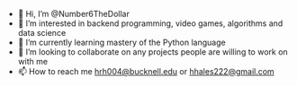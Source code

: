 - 👋 Hi, I’m @Number6TheDollar
- 👀 I’m interested in backend programming, video games, algorithms and data science
- 🌱 I’m currently learning mastery of the Python language
- 💞️ I’m looking to collaborate on any projects people are willing to work on with me
- 📫 How to reach me hrh004@bucknell.edu or hhales222@gmail.com

<!---
Number6TheDollar/Number6TheDollar is a ✨ special ✨ repository because its `README.md` (this file) appears on your GitHub profile.
You can click the Preview link to take a look at your changes.
--->
